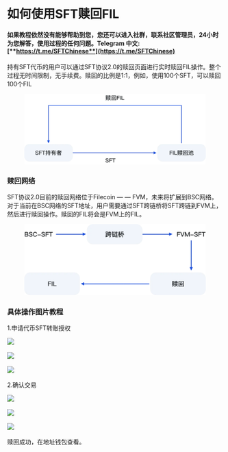 # 如何使用SFT赎回FIL

#### &#x20;     如果教程依然没有能够帮助到您，您还可以进入社群，联系社区管理员，24小时为您解答，使用过程的任何问题。**Telegram 中文:** [**https://t.me/SFTChinese**](https://t.me/SFTChinese)

持有SFT代币的用户可以通过SFT协议2.0的赎回页面进行实时赎回FIL操作。整个过程无时间限制，无手续费。赎回的比例是1:1，例如，使用100个SFT，可以赎回100个FIL

<figure><img src="../../.gitbook/assets/image.png" alt=""><figcaption></figcaption></figure>

### **赎回网络** <a href="#fb14" id="fb14"></a>

SFT协议2.0目前的赎回网络位于Filecoin — — FVM，未来将扩展到BSC网络。对于当前在BSC网络的SFT地址，用户需要通过SFT跨链桥将SFT跨链到FVM上，然后进行赎回操作。赎回的FIL将会是FVM上的FIL。

<figure><img src="../../.gitbook/assets/image (1).png" alt=""><figcaption></figcaption></figure>

### 具体操作图片教程

1.申请代币SFT转账授权

![](https://lh6.googleusercontent.com/qRZkAeMnlbiD18RvsatOtbt8l47qZUiLZgvPBrUj1F1eNsParKQqTwVS7LZ6FToS7m1ooSVbfB3Ed\_EDdhyvPJszOjMq07za0WJprk21-ZG9DJQyXjIq4LZK\_Thst2vBMOvn6hFZJkxd3SKEE6U7Dfg)

![](https://lh5.googleusercontent.com/hl82-FGLTRGU-8PYg08EKdkC2Ml\_yjhbgRBU4\_FRWWdvGXJCM8AvG6ejo59XkdEJ6T04vygkyKqaUSbTwdXd7JKGZiUNtuULyCJ3p4OCEIdiYFSuAFNDDN\_NHN\_HDllN8KGN2eeIHjkSeBSctTpR6Lw)

![](https://lh6.googleusercontent.com/6XOqqWBUZbOYBv8nDLWb8QPbHJA3\_kUHPTvqSLb8HVa13TFSx930NsmLbE09FyFTaTHAt5looFZ3FzPFC\_JCxfx7OuSvNH9pC8rFHGzriOBUGnRdi0VqnZE3g9Vvayy9xKn20PA3HmfZ-KsR9W3cStg)

2.确认交易

![](https://lh4.googleusercontent.com/rRgOWmlm8Z1jPcaJuE8C4VfFK\_3SYLYMEwa1eBE7YnRdRiH185kM6DJKgTc1\_xdGT34mB22Ts6XcKM9x0bLfnjRemFbWsBSGFaG7IFw32fEX2UsFzCPRXVygv2lxwYfpOYT3CWoSg0fSUJ0mRM8Brsk)

![](https://lh4.googleusercontent.com/W1lfei-BM7m8OIVXZzHBAKpJiOShy0DY0prC\_3F\_NF6C5\_c9hLqFdn846FgsINsohCeCKeBDgz3g\_se49lQLs2Eq-\_Bo-khYMjo9bs9FQPkQzZ9X2h4sDYX0FVJRTRgnnwmFC8L7asYKi7iqXSvXw5g)

![](https://lh3.googleusercontent.com/YOepD\_6ziEKgw8LBkVP9NfC1GNuL6x6aqcVTY\_aqrjIFYEmWrUareo4asvYkTf045tKGbZoXmtdscIsfv2Qqzld2uhDOlwQW1fA7ykh0g507M3TT7KcgJTZHGePdMPyNvX8EtOEktvPF8KRiHRTbfl8)

赎回成功，在地址钱包查看。
